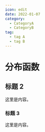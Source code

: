 ```yaml
---
icon: edit
date: 2022-01-07
category:
  - CategoryA
  - CategoryB 
tag:
  - tag A
  - tag B
---
```


# 分布函数

## 标题 2

这里是内容。

### 标题 3

这里是内容。
